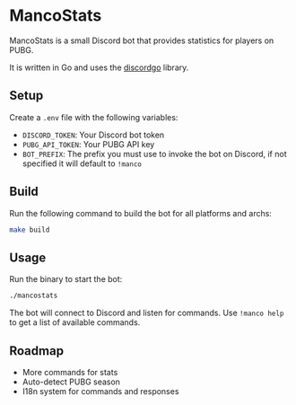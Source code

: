 # MancoStats

MancoStats is a small Discord bot that provides statistics for players on PUBG.

It is written in Go and uses the [discordgo](https://github.com/bwmarrin/discordgo) library.

## Setup

Create a `.env` file with the following variables:

- `DISCORD_TOKEN`: Your Discord bot token
- `PUBG_API_TOKEN`: Your PUBG API key
- `BOT_PREFIX`: The prefix you must use to invoke the bot on Discord, if not specified it will default to `!manco`

## Build

Run the following command to build the bot for all platforms and archs:

```bash
make build
```

## Usage

Run the binary to start the bot:

```bash
./mancostats
```

The bot will connect to Discord and listen for commands. Use `!manco help` to get a list of available commands.

## Roadmap
- More commands for stats
- Auto-detect PUBG season
- I18n system for commands and responses
